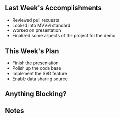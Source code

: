 ## Last Week's Accomplishments

  - Reviewed pull requests
  - Looked into MVVM standard
  - Worked on presentation
  - Finalized some aspects of the project for the demo



## This Week's Plan

  - Finish the presentation
  - Polish up the code base
  - Implement the SVG feature
  - Enable data sharing source


## Anything Blocking?




## Notes





